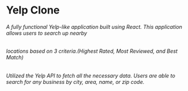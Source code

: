 # Yelp Clone

###### A fully functional Yelp-like application built using React. This application allows users to search up nearby
###### locations based on 3 criteria.(Highest Rated, Most Reviewed, and Best Match) 
###### Utilized the Yelp API to fetch all the necessary data. Users are able to search for any business by city, area, name, or zip code.